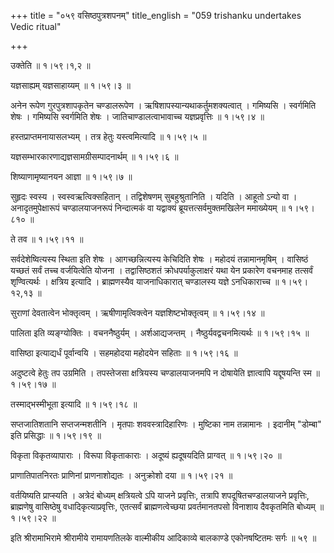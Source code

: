 +++
title = "०५९ वसिष्ठपुत्रशपनम्"
title_english = "059 trishanku undertakes Vedic ritual"

+++


उक्तेति  ॥  १।५९।१,२  ॥   

  

यज्ञसाह्यम् यज्ञसाहाय्यम्  ॥  १।५९।३  ॥   

  

अनेन रूपेण गुरपुत्रशापकृतेन चण्डालरूपेण ।
ऋषिशापस्यान्यथाकर्तुमशक्यत्वात् । गमिष्यसि । स्वर्गमिति शेषः । गमिष्यसि
स्वर्गमिति शेषः । जातिचाण्डालत्वाभावाच्च यज्ञप्रवृत्तिः  ॥  १।५९।४  ॥   

  

हस्तप्राप्तमनायासलभ्यम् । तत्र हेतुः यस्त्वमित्यादि  ॥  १।५९।५  ॥   

  

यज्ञसम्भारकारणाद्यज्ञसामग्रीसम्पादनार्थम्  ॥  १।५९।६  ॥   

  

शिष्याणामृष्यानयन आज्ञा  ॥  १।५९।७  ॥   

  

सुहृदः स्वस्य । स्वस्वऋत्विक्सहितान् । तद्विशेषणम् सुबहुश्रुतानिति ।
यदिति । आहूतो ऽन्यो वा । अनादृतमुपेक्षारूपं चण्डालयाजनरूपं निन्दात्मकं
वा यद्वाक्यं ब्रूयत्तत्सर्वमुक्तमखिलेन ममाख्येयम्  ॥  १।५९।८१०  ॥   

  

ते तव  ॥  १।५९।११  ॥   

  

सर्वदेशेष्वित्यस्य स्थिता इति शेषः । आगच्छन्नित्यस्य केचिदिति शेषः ।
महोदयं तन्नामानमृषिम् । वासिष्ठं यच्छतं सर्वं तच्च वर्जयित्वेति योजना ।
तद्वासिष्ठशतं क्रोधपर्याकुलाक्षरं यथा येन प्रकारेण वचनमाह तत्सर्वं
शृण्वित्यर्थः । क्षत्रिय इत्यादि । ब्राह्मणस्यैव याजनाधिकारात् चण्डालस्य
यज्ञे ऽनधिकाराच्च  ॥  १।५९।१२,१३  ॥   

  

सुराणां देवतात्वेन भोक्तृत्वम् । ऋषीणामृत्विक्त्वेन यज्ञशिष्टभोक्तृत्वम्
 ॥  १।५९।१४  ॥   

  

पालिता इति व्यङ्ग्योक्तिः । वचननैष्ठुर्यम् । अर्शआद्यजन्तम् ।
नैष्ठुर्यवद्वचनमित्यर्थः  ॥  १।५९।१५  ॥   

  

वासिष्ठा इत्याद्यर्धं पूर्वान्वयि । सहमहोदया महोदयेन सहिताः  ॥  १।५९।१६
 ॥   

  

अदुष्टत्वे हेतुः तप उग्रमिति । तपस्तेजसा क्षत्रियस्य चण्डालयाजनमपि न
दोषायेति ज्ञात्वापि यद्दूषयन्ति स्म  ॥  १।५९।१७  ॥   

  

तस्माद्भस्मीभूता इत्यादि  ॥  १।५९।१८  ॥   

  

सप्तजातिशतानि सप्तजन्मशतीनि । मृतपाः शववस्त्रादिहारिणः । मुष्टिका नाम
तन्नामानः । इदानीम् "डोम्बा" इति प्रसिद्धाः  ॥  १।५९।१९  ॥   

  

विकृता विकृतव्यापाराः । विरूपा विकृताकाराः । अदूष्यं ह्यदूषयदिति
प्राग्वत्  ॥  १।५९।२०  ॥   

  

प्राणातिपातनिरतः प्राणिनां प्राणनाशोद्यतः । अनुक्रोशो दया  ॥  १।५९।२१
 ॥   

  

वर्तयिष्यति प्राप्स्यति । अत्रेदं बोध्यम् क्षत्रियत्वे ऽपि याजने
प्रवृत्तिः, तत्रापि शपदूषितचण्डालयाजने प्रवृत्तिः, ब्राह्मणेषु
वासिष्ठेषु वधादिकृत्याप्रवृत्तिः, एतत्सर्वं ब्राह्मणत्वेच्छया
प्रवर्तमानतपसो विनाशाय दैवकृतमिति बोध्यम्  ॥  १।५९।२२  ॥   

  

इति श्रीरामाभिरामे श्रीरामीये रामायणतिलके वाल्मीकीय आदिकाव्ये बालकाण्डे
एकोनषष्टितमः सर्गः  ॥  ५९  ॥   

  


